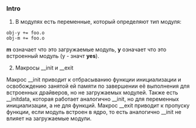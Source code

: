### Intro

1. В модулях есть переменные, который определяют тип модуля:
```
obj-y += foo.o
obj-m += foo.o
```
**m** означает что это загружаемые модуль, **y** означает что 
это встроенный модуль (y - значт **yes**).

2. Макросы __init и __exit

Макрос __init приводит к отбрасыванию функции инициализации и освобождению
занятой ей памяти по завершении её выполнения для встроенных драйверов, но не
загружаемых модулей.
Также есть __initdata, которая работает аналогично __init, но для переменных
инициализации, а не для функций.
Макрос __exit приводит к пропуску функции, если модуль встроен в ядро, то есть
аналогично __init не влияет на загружаемые модули.

